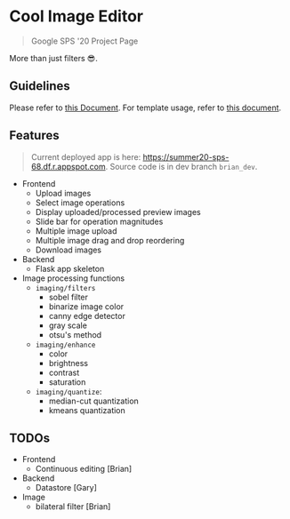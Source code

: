 # Cool Image Editor
> Google SPS '20 Project Page

More than just filters 😎.

## Guidelines
Please refer to [this Document](./guide.md). For template usage, refer to [this document](./template.md).

## Features
> Current deployed app is here: https://summer20-sps-68.df.r.appspot.com. Source code is in dev branch `brian_dev`.

- Frontend
    - Upload images 
    - Select image operations
    - Display uploaded/processed preview images
    - Slide bar for operation magnitudes
    - Multiple image upload
    - Multiple image drag and drop reordering
    - Download images
- Backend
    - Flask app skeleton 
- Image processing functions
    - `imaging/filters`
        - sobel filter
        - binarize image color
        - canny edge detector
        - gray scale
        - otsu's method
    - `imaging/enhance`
        - color
        - brightness
        - contrast
        - saturation
    - `imaging/quantize`:
        - median-cut quantization
        - kmeans quantization
## TODOs
- Frontend
    - Continuous editing [Brian]
- Backend
    - Datastore [Gary]
- Image 
    - bilateral filter [Brian]